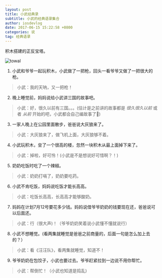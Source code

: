 ```yaml
---
layout: post
title: 小武经典录
subtitle: 小武的经典语录集合
author: iosdevlog
date: 2017-06-15 15:22:58 +0800
categories: 说
tag: 经典语录
---
```


积木搭建的正反宝塔。

![towal](https://firebasestorage.googleapis.com/v0/b/growth15-a8c59.appspot.com/o/2017%2F06%2F14%2Fbuildingblocks.jpeg?alt=media&token=9def3995-7d8d-4288-b232-5dc71a899abd)

1. 小武和爷爷一起玩积木，小武做了一把枪，回头一看爷爷又做了一把很大的枪。
> 小武：我的天呐，又一把枪！

2. 晚上睡觉前，妈妈说给小武讲三国的故事吧。
> 小武：好，很久以前有三国。。。(估计是之前讲的故事都是 *很久很久以前* 或者 *从前* 开始的吧，小武都会自己编故事了🤣)

3. 一家人晚上在公园里面散步，爸爸说大灰狼来了。
> 小武：大灰狼来了，做飞机上面，大灰狼够不着。

4. 小武玩积木，垒了一个很高的楼，忽然一块积木从最上面掉下来了。
> 小武：掉啦，好可怜！(小武是不是想说好可惜啊？！)

5. 奶奶吃饭时吃了一个辣椒。
> 小武：奶奶打嗝了，奶奶要吃药。

6. 小武不肯吃饭，妈妈说吃饭才能长高高。
> 小武：吃饭长高高，长高高才能够酸奶。

7. 妈妈在计划7月12号要花多少钱。妈妈说借爷爷奶奶的钱要现在还，爸爸说可以后面还。
> 小武：行（很大声)！（爷爷奶奶笑着说小武懂不懂就说行）

8. 小武不想睡觉。(看两集就睡觉是爸爸之前商量的，后面一句是怎么加上去的？）
> 小武：看《汪汪队》，看两集就睡觉，知道不！

9. 爷爷奶奶在包饺子，小武也要过去。爷爷赶紧拉到一边说不用你帮忙。
> 小武：帮倒忙！（小武也知道是捣乱)
